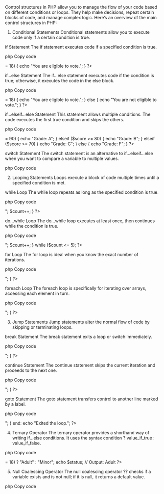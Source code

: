 Control structures in PHP allow you to manage the flow of your code based on different conditions or loops. They help make decisions, repeat certain blocks of code, and manage complex logic. Here’s an overview of the main control structures in PHP:

1. Conditional Statements
Conditional statements allow you to execute code only if a certain condition is true.

if Statement
The if statement executes code if a specified condition is true.

php
Copy code
<?php
    $age = 18;
    if ($age >= 18) {
        echo "You are eligible to vote.";
    }
?>
if...else Statement
The if...else statement executes code if the condition is true; otherwise, it executes the code in the else block.

php
Copy code
<?php
    $age = 16;
    if ($age >= 18) {
        echo "You are eligible to vote.";
    } else {
        echo "You are not eligible to vote.";
    }
?>
if...elseif...else Statement
This statement allows multiple conditions. The code executes the first true condition and skips the others.

php
Copy code
<?php
    $score = 75;
    if ($score >= 90) {
        echo "Grade: A";
    } elseif ($score >= 80) {
        echo "Grade: B";
    } elseif ($score >= 70) {
        echo "Grade: C";
    } else {
        echo "Grade: F";
    }
?>
switch Statement
The switch statement is an alternative to if...elseif...else when you want to compare a variable to multiple values.

php
Copy code
<?php
    $day = "Monday";
    switch ($day) {
        case "Monday":
            echo "Start of the week.";
            break;
        case "Friday":
            echo "Almost weekend!";
            break;
        default:
            echo "A regular day.";
    }
?>
2. Looping Statements
Loops execute a block of code multiple times until a specified condition is met.

while Loop
The while loop repeats as long as the specified condition is true.

php
Copy code
<?php
    $count = 1;
    while ($count <= 5) {
        echo "Count: $count <br>";
        $count++;
    }
?>
do...while Loop
The do...while loop executes at least once, then continues while the condition is true.

php
Copy code
<?php
    $count = 1;
    do {
        echo "Count: $count <br>";
        $count++;
    } while ($count <= 5);
?>
for Loop
The for loop is ideal when you know the exact number of iterations.

php
Copy code
<?php
    for ($i = 1; $i <= 5; $i++) {
        echo "Iteration: $i <br>";
    }
?>
foreach Loop
The foreach loop is specifically for iterating over arrays, accessing each element in turn.

php
Copy code
<?php
    $colors = array("Red", "Green", "Blue");
    foreach ($colors as $color) {
        echo "Color: $color <br>";
    }
?>
3. Jump Statements
Jump statements alter the normal flow of code by skipping or terminating loops.

break Statement
The break statement exits a loop or switch immediately.

php
Copy code
<?php
    for ($i = 1; $i <= 5; $i++) {
        if ($i == 3) {
            break;
        }
        echo "Iteration: $i <br>";
    }
?>
continue Statement
The continue statement skips the current iteration and proceeds to the next one.

php
Copy code
<?php
    for ($i = 1; $i <= 5; $i++) {
        if ($i == 3) {
            continue;
        }
        echo "Iteration: $i <br>";
    }
?>
goto Statement
The goto statement transfers control to another line marked by a label.

php
Copy code
<?php
    for ($i = 1; $i <= 5; $i++) {
        if ($i == 3) {
            goto end;
        }
        echo "Iteration: $i <br>";
    }
    end:
    echo "Exited the loop.";
?>
4. Ternary Operator
The ternary operator provides a shorthand way of writing if...else conditions. It uses the syntax condition ? value_if_true : value_if_false.

php
Copy code
<?php
    $age = 20;
    $status = ($age >= 18) ? "Adult" : "Minor";
    echo $status; // Output: Adult
?>
5. Null Coalescing Operator
The null coalescing operator ?? checks if a variable exists and is not null; if it is null, it returns a default value.

php
Copy code
<?php
    $username = $_GET['username'] ?? 'Guest';
    echo $username; // Output: 'Guest' if 'username' is not set in the query string
?>